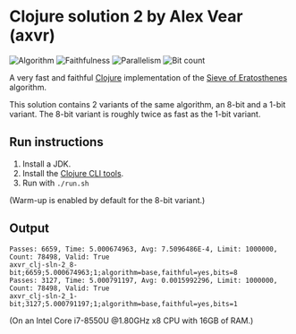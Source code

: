 # Clojure solution 2 by Alex Vear (axvr)

![Algorithm](https://img.shields.io/badge/Algorithm-base-green)
![Faithfulness](https://img.shields.io/badge/Faithful-yes-green)
![Parallelism](https://img.shields.io/badge/Parallel-no-green)
![Bit count](https://img.shields.io/badge/Bits-8-yellowgreen)

A very fast and faithful [Clojure](https://clojure.org/) implementation of
the [Sieve of Eratosthenes](https://en.wikipedia.org/wiki/Sieve_of_Eratosthenes)
algorithm.

This solution contains 2 variants of the same algorithm, an 8-bit and a 1-bit
variant.  The 8-bit variant is roughly twice as fast as the 1-bit variant.


## Run instructions

1. Install a JDK.
2. Install the [Clojure CLI tools](https://clojure.org/guides/getting_started#_clojure_installer_and_cli_tools).
3. Run with `./run.sh`

(Warm-up is enabled by default for the 8-bit variant.)


## Output

```
Passes: 6659, Time: 5.000674963, Avg: 7.5096486E-4, Limit: 1000000, Count: 78498, Valid: True
axvr_clj-sln-2_8-bit;6659;5.000674963;1;algorithm=base,faithful=yes,bits=8
Passes: 3127, Time: 5.000791197, Avg: 0.0015992296, Limit: 1000000, Count: 78498, Valid: True
axvr_clj-sln-2_1-bit;3127;5.000791197;1;algorithm=base,faithful=yes,bits=1
```

(On an Intel Core i7-8550U @1.80GHz x8 CPU with 16GB of RAM.)
